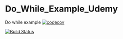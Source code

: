 # Do_While_Example_Udemy
Do while example
[![codecov](https://codecov.io/gh/raje1reddy/Do_While_Example_Udemy/branch/master/graph/badge.svg)](https://codecov.io/gh/raje1reddy/Do_While_Example_Udemy)

[![Build Status](https://travis-ci.org/raje1reddy/Do_While_Example_Udemy.svg?branch=master)](https://travis-ci.org/raje1reddy/Do_While_Example_Udemy)

